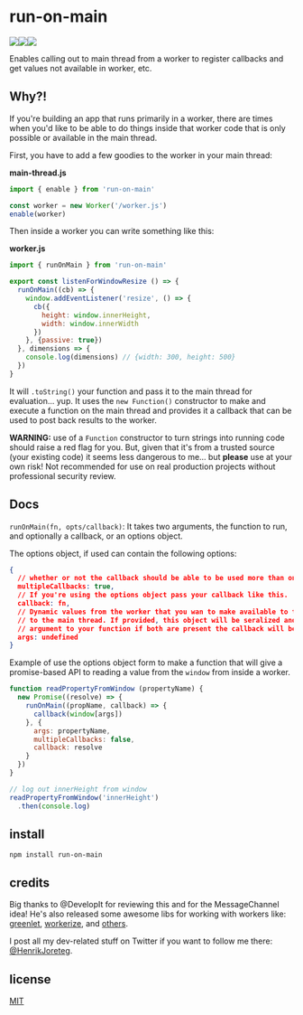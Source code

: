 # run-on-main

![](https://img.shields.io/npm/dm/run-on-main.svg)![](https://img.shields.io/npm/v/run-on-main.svg)![](https://img.shields.io/npm/l/run-on-main.svg)

Enables calling out to main thread from a worker to register callbacks and get values not available in worker, etc.

## Why?!

If you're building an app that runs primarily in a worker, there are times when you'd like to be able to do things inside that worker code that is only possible or available in the main thread.

First, you have to add a few goodies to the worker in your main thread:

**main-thread.js**

```js
import { enable } from 'run-on-main'

const worker = new Worker('/worker.js')
enable(worker)
```

Then inside a worker you can write something like this:

**worker.js**

```js
import { runOnMain } from 'run-on-main'

export const listenForWindowResize () => {
  runOnMain((cb) => {
    window.addEventListener('resize', () => {
      cb({
        height: window.innerHeight,
        width: window.innerWidth
      })
    }, {passive: true})
  }, dimensions => {
    console.log(dimensions) // {width: 300, height: 500}
  })
}
```

It will `.toString()` your function and pass it to the main thread for evaluation... yup. It uses the `new Function()` constructor to make and execute a function on the main thread and provides it a callback that can be used to post back results to the worker.

**WARNING:** use of a `Function` constructor to turn strings into running code should raise a red flag for you. But, given that it's from a trusted source (your existing code) it seems less dangerous to me... but **please** use at your own risk! Not recommended for use on real production projects without professional security review.

## Docs

`runOnMain(fn, opts/callback)`: It takes two arguments, the function to run, and optionally a callback, or an options object.

The options object, if used can contain the following options:

```JSON
{
  // whether or not the callback should be able to be used more than once (true by default)
  multipleCallbacks: true,
  // If you're using the options object pass your callback like this.
  callback: fn,
  // Dynamic values from the worker that you wan to make available to the function your sending
  // to the main thread. If provided, this object will be seralized and passed as the first
  // argument to your function if both are present the callback will be passed as the second.
  args: undefined
}
```

Example of use the options object form to make a function that will give a promise-based API to reading a value from the `window` from inside a worker.

```js
function readPropertyFromWindow (propertyName) {
  new Promise((resolve) => {
    runOnMain((propName, callback) => {
      callback(window[args])
    }, {
      args: propertyName,
      multipleCallbacks: false,
      callback: resolve
    }
  })
}

// log out innerHeight from window
readPropertyFromWindow('innerHeight')
  .then(console.log)
```

## install

```
npm install run-on-main
```

## credits

Big thanks to @DevelopIt for reviewing this and for the MessageChannel idea! He's also released some awesome libs for working with workers like: [greenlet](https://github.com/developit/greenlet), [workerize](https://github.com/developit/workerize), and [others](https://github.com/developit?utf8=%E2%9C%93&tab=repositories&q=worker&type=&language=).

I post all my dev-related stuff on Twitter if you want to follow me there: [@HenrikJoreteg](http://twitter.com/henrikjoreteg).

## license

[MIT](http://mit.joreteg.com/)
